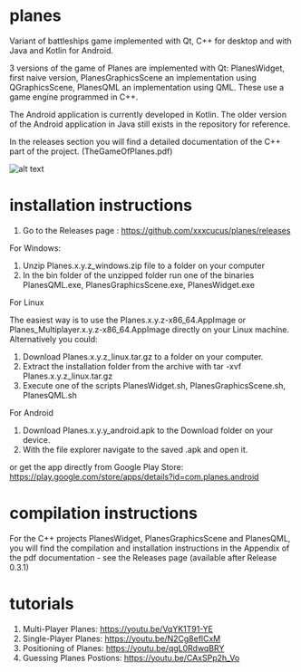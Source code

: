# planes
Variant of battleships game implemented with Qt, C++ for desktop and with Java and Kotlin for Android.

3 versions of the game of Planes are implemented with Qt: PlanesWidget, first naive version,
PlanesGraphicsScene an implementation using QGraphicsScene,
PlanesQML an implementation using QML. These use a game engine programmed in C++.

The Android application is currently developed in Kotlin.
The older version of the Android application in Java still exists in the repository for reference.

In the releases section you will find a detailed documentation of the C++ part of the project. (TheGameOfPlanes.pdf)

![alt text](https://github.com/xxxcucus/planes/blob/master/Screenshots/PlanesQML1.jpg)

# installation instructions

1. Go to the Releases page : https://github.com/xxxcucus/planes/releases

For Windows:
1. Unzip Planes.x.y.z_windows.zip file to a folder on your computer
2. In the bin folder of the unzipped folder run one of the binaries PlanesQML.exe, PlanesGraphicsScene.exe, PlanesWidget.exe

For Linux

The easiest way is to use the Planes.x.y.z-x86_64.AppImage or Planes_Multiplayer.x.y.z-x86_64.AppImage directly on your Linux machine.
Alternatively you could:

1. Download Planes.x.y.z_linux.tar.gz to a folder on your computer.
2. Extract the installation folder from the archive with tar -xvf Planes.x.y.z_linux.tar.gz
3. Execute one of the scripts PlanesWidget.sh, PlanesGraphicsScene.sh, PlanesQML.sh


For Android 
1. Download Planes.x.y.y_android.apk to the Download folder on your device.
2. With the file explorer navigate to the saved .apk and open it.

or get the app directly from Google Play Store: https://play.google.com/store/apps/details?id=com.planes.android

# compilation instructions

For the C++ projects PlanesWidget, PlanesGraphicsScene and PlanesQML, you will find the compilation and installation instructions in the Appendix of the pdf documentation - see the Releases page (available after Release 0.3.1)

# tutorials

1. Multi-Player Planes: https://youtu.be/VqYK1T91-YE
2. Single-Player Planes: https://youtu.be/N2Cg8eflCxM
3. Positioning of Planes: https://youtu.be/qgL0RdwqBRY
4. Guessing Planes Postions: https://youtu.be/CAxSPp2h_Vo
